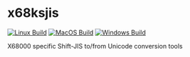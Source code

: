 x68ksjis
========

[![Linux Build](https://github.com/vampirefrog/x68ksjis/actions/workflows/linux.yml/badge.svg)](https://github.com/vampirefrog/x68ksjis/actions/workflows/linux.yml) [![MacOS Build](https://github.com/vampirefrog/x68ksjis/actions/workflows/macos.yml/badge.svg)](https://github.com/vampirefrog/x68ksjis/actions/workflows/macos.yml) [![Windows Build](https://github.com/vampirefrog/x68ksjis/actions/workflows/msys2-mingw64.yml/badge.svg)](https://github.com/vampirefrog/x68ksjis/actions/workflows/msys2-mingw64.yml)

X68000 specific Shift-JIS to/from Unicode conversion tools
